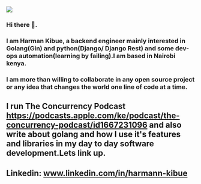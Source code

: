 ### ![](https://media.giphy.com/media/nGMnDqebzDcfm/source.gif) 
### Hi there 👋. 
### I am Harman Kibue, a backend engineer mainly interested in Golang(Gin) and python(Django/ Django Rest) and some dev-ops automation(learning by failing).I am based in Nairobi kenya.
### I am more than willing to collaborate in any open source project or any idea that changes the world one line of code at a time.
## I run The Concurrency Podcast https://podcasts.apple.com/ke/podcast/the-concurrency-podcast/id1667231096 and also write about golang and how I use it's features and libraries in my day to day software development.Lets link up.
## Linkedin: www.linkedin.com/in/harmann-kibue


<!--
**harmannkibue/harmannkibue** is a ✨ _special_ ✨ repository because its `README.md` (this file) appears on your GitHub profile.

Here are some ideas to get you started:

- 🔭 I’m currently working on ...
- 🌱 I’m currently learning ...
- 👯 I’m looking to collaborate on ...
- 🤔 I’m looking for help with ...
- 💬 Ask me about ...
- 📫 How to reach me: ...
- 😄 Pronouns: ...
- ⚡ Fun fact: ...
-->
